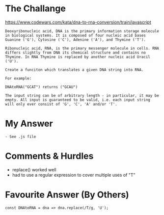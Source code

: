 # The Challange

https://www.codewars.com/kata/dna-to-rna-conversion/train/javascript

```
Deoxyribonucleic acid, DNA is the primary information storage molecule in biological systems. It is composed of four nucleic acid bases Guanine ('G'), Cytosine ('C'), Adenine ('A'), and Thymine ('T').

Ribonucleic acid, RNA, is the primary messenger molecule in cells. RNA differs slightly from DNA its chemical structure and contains no Thymine. In RNA Thymine is replaced by another nucleic acid Uracil ('U').

Create a funciton which translates a given DNA string into RNA.

For example:

DNAtoRNA("GCAT") returns ("GCAU")

The input string can be of arbitrary length - in particular, it may be empty. All input is guaranteed to be valid, i.e. each input string will only ever consist of 'G', 'C', 'A' and/or 'T'.

```

# My Answer

```
- See .js file
```

# Comments & Hurdles

- replace() worked well
- had to use a regular expression to cover multiple uses of "T"

# Favourite Answer (By Others)

```
const DNAtoRNA = dna => dna.replace(/T/g, 'U');
```

